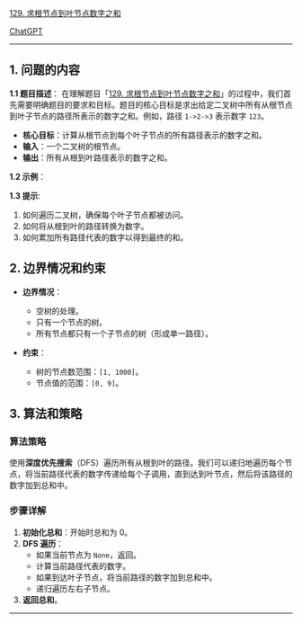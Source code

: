 [129. 求根节点到叶节点数字之和](https://leetcode.cn/problems/sum-root-to-leaf-numbers)

[ChatGPT](https://chat.openai.com/share/4640d171-5e7c-44bd-a1d2-2efe6fe957e0)

---

## 1. 问题的内容
**1.1 题目描述**：
在理解题目「[129. 求根节点到叶节点数字之和](https://leetcode.cn/problems/sum-root-to-leaf-numbers)」的过程中，我们首先需要明确题目的要求和目标。题目的核心目标是求出给定二叉树中所有从根节点到叶子节点的路径所表示的数字之和。例如，路径 `1->2->3` 表示数字 `123`。
- **核心目标**：计算从根节点到每个叶子节点的所有路径表示的数字之和。
- **输入**：一个二叉树的根节点。
- **输出**：所有从根到叶路径表示的数字之和。

**1.2 示例**：

**1.3 提示**:
1. 如何遍历二叉树，确保每个叶子节点都被访问。
2. 如何将从根到叶的路径转换为数字。
3. 如何累加所有路径代表的数字以得到最终的和。

## 2. 边界情况和约束
- **边界情况**：
  - 空树的处理。
  - 只有一个节点的树。
  - 所有节点都只有一个子节点的树（形成单一路径）。

- **约束**：
  - 树的节点数范围：`[1, 1000]`。
  - 节点值的范围：`[0, 9]`。

## 3. 算法和策略
### 算法策略

使用**深度优先搜索**（DFS）遍历所有从根到叶的路径。我们可以递归地遍历每个节点，将当前路径代表的数字传递给每个子调用，直到达到叶节点，然后将该路径的数字加到总和中。

### 步骤详解

1. **初始化总和**：开始时总和为 0。
2. **DFS 遍历**：
   - 如果当前节点为 `None`，返回。
   - 计算当前路径代表的数字。
   - 如果到达叶子节点，将当前路径的数字加到总和中。
   - 递归遍历左右子节点。
3. **返回总和**。

---